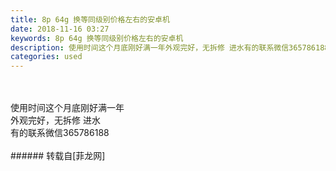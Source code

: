 ```yaml
---
title: 8p 64g 换等同级别价格左右的安卓机
date: 2018-11-16 03:27
keywords: 8p 64g 换等同级别价格左右的安卓机
description: 使用时间这个月底刚好满一年外观完好，无拆修 进水有的联系微信365786188
categories: used
---
```

<td class="t_f" id="postmessage_2286935">

<br/>
<br/>
使用时间这个月底刚好满一年<br/>
外观完好，无拆修 进水<br/>
有的联系微信365786188<img alt="" border="0" onclick="" onmouseover="" smilieid="139" src="static/image/smiley/default/handshake.gif"/><br/>
<br/>
</td>
###### 转载自[菲龙网]
